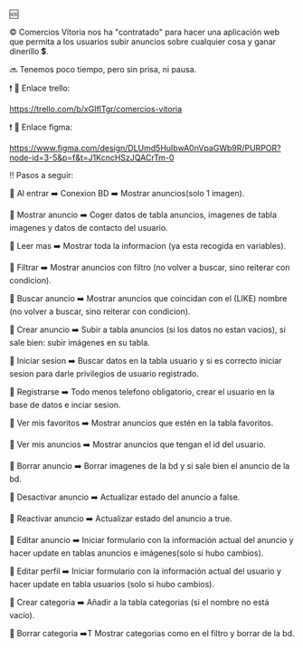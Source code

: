 :sos:

:copyright: Comercios Vitoria nos ha "contratado" para hacer una aplicación web que permita a los usuarios subir anuncios sobre cualquier cosa y ganar dinerillo :heavy_dollar_sign:. 

:soon: Tenemos poco tiempo, pero sin prisa, ni pausa.

:heavy_exclamation_mark: :link: Enlace trello:

https://trello.com/b/xGIflTgr/comercios-vitoria

:heavy_exclamation_mark: :link: Enlace figma:

https://www.figma.com/design/DLUmd5HuIbwA0nVpaGWb9R/PURPOR?node-id=3-5&p=f&t=J1KcncHSzJQACrTm-0

:bangbang: Pasos a seguir:

:white_flower: Al entrar :arrow_right: Conexion BD :arrow_right: Mostrar anuncios(solo 1 imagen).

:white_flower: Mostrar anuncio :arrow_right: Coger datos de tabla anuncios, imagenes de tabla imagenes y datos de contacto del usuario.

:white_flower: Leer mas :arrow_right: Mostrar toda la informacion (ya esta recogida en variables).

:white_flower: Filtrar :arrow_right: Mostrar anuncios con filtro (no volver a buscar, sino reiterar con condicion).

:white_flower: Buscar anuncio :arrow_right: Mostrar anuncios que coincidan con el (LIKE) nombre (no volver a buscar, sino reiterar con condicion).

:white_flower: Crear anuncio :arrow_right: Subir a tabla anuncios (si los datos no estan vacios), si sale bien: subir imágenes en su tabla.

:white_flower: Iniciar sesion :arrow_right: Buscar datos en la tabla usuario y si es correcto iniciar sesion para darle privilegios de usuario registrado.

:white_flower: Registrarse :arrow_right: Todo menos telefono obligatorio, crear el usuario en la base de datos e inciar sesion.

:white_flower: Ver mis favoritos :arrow_right: Mostrar anuncios que estén en la tabla favoritos.

:white_flower: Ver mis anuncios :arrow_right: Mostrar anuncios que tengan el id del usuario.

:white_flower: Borrar anuncio :arrow_right: Borrar imagenes de la bd y si sale bien el anuncio de la bd.

:white_flower: Desactivar anuncio :arrow_right: Actualizar estado del anuncio a false.

:white_flower: Reactivar anuncio :arrow_right: Actualizar estado del anuncio a true.

:white_flower: Editar anuncio :arrow_right: Iniciar formulario con la información actual del anuncio y hacer update en tablas anuncios e imágenes(solo si hubo cambios).

:white_flower: Editar perfil :arrow_right: Iniciar formulario con la información actual del usuario y hacer update en tabla usuarios (solo si hubo cambios).

:white_flower: Crear categoria :arrow_right: Añadir a la tabla categorias (si el nombre no está vacío).

:white_flower: Borrar categoria :arrow_right:T Mostrar categorias como en el filtro y borrar de la bd.
